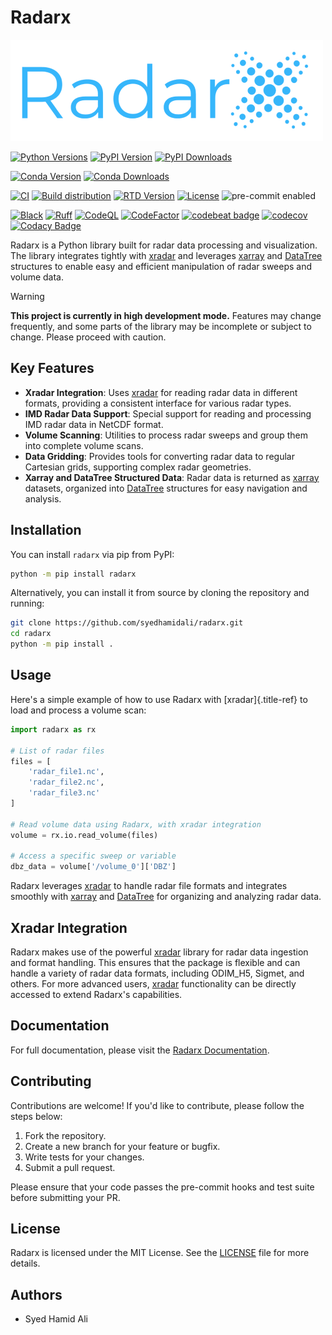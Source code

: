 # Radarx

![Radarx Logo](https://github.com/syedhamidali/radarx/raw/main/docs/_static/Radarx_Logo_micro.png)

[![Python Versions](https://img.shields.io/badge/Python-3.9%20|%203.10%20|%203.11%20|%203.12-blue)](https://www.python.org/downloads/)
[![PyPI Version](https://img.shields.io/pypi/v/radarx.svg)](https://pypi.org/project/radarx/)
[![PyPI Downloads](https://img.shields.io/pypi/dm/radarx.svg?label=PyPI%20downloads)](https://pypi.org/project/radarx/)

[![Conda Version](https://img.shields.io/conda/vn/conda-forge/radarx.svg?logo=conda-forge&logoColor=white)](https://anaconda.org/conda-forge/radarx)
[![Conda Downloads](https://img.shields.io/conda/dn/conda-forge/radarx.svg?label=Conda%20downloads)](https://anaconda.org/conda-forge/radarx)

[![CI](https://github.com/syedhamidali/radarx/actions/workflows/ci.yml/badge.svg)](https://github.com/syedhamidali/radarx/actions/workflows/ci.yml)
[![Build distribution](https://github.com/syedhamidali/radarx/actions/workflows/upload_pypi.yml/badge.svg)](https://github.com/syedhamidali/radarx/actions/workflows/upload_pypi.yml)
[![RTD Version](https://readthedocs.org/projects/radarx/badge/?version=latest)](https://radarx.readthedocs.io/en/latest/?version=latest)
[![License](https://img.shields.io/github/license/syedhamidali/radarx)](https://github.com/syedhamidali/radarx/blob/main/LICENSE)
![pre-commit enabled](https://img.shields.io/badge/pre--commit-enabled-brightgreen?logo=pre-commit&logoColor=white)

<!-- [![Docs](https://readthedocs.org/projects/radarx/badge/?version=latest)](https://radarx.readthedocs.io/en/latest/) -->
[![Black](https://img.shields.io/badge/code%20style-black-000000.svg)](https://github.com/psf/black)
[![Ruff](https://img.shields.io/endpoint?url=https://raw.githubusercontent.com/astral-sh/ruff/main/assets/badge/v2.json)](https://github.com/astral-sh/ruff)
[![CodeQL](https://github.com/syedhamidali/radarx/actions/workflows/github-code-scanning/codeql/badge.svg)](https://github.com/syedhamidali/radarx/actions/workflows/github-code-scanning/codeql)
[![CodeFactor](https://www.codefactor.io/repository/github/syedhamidali/radarx/badge)](https://www.codefactor.io/repository/github/syedhamidali/radarx)
[![codebeat badge](https://codebeat.co/badges/9e6434e5-d40c-48d2-8f77-7e81241bd965)](https://codebeat.co/projects/github-com-syedhamidali-radarx-main)
[![codecov](https://codecov.io/gh/syedhamidali/radarx/graph/badge.svg?token=59WL4GNQOP)](https://codecov.io/gh/syedhamidali/radarx)
[![Codacy Badge](https://app.codacy.com/project/badge/Grade/092c74b48c0443aaa35cd292fa5aef54)](https://app.codacy.com/gh/syedhamidali/radarx/dashboard?utm_source=gh&utm_medium=referral&utm_content=&utm_campaign=Badge_grade)


<!-- [![Linux](https://img.shields.io/github/actions/workflow/status/syedhamidali/radarx/.github/workflows/tests.yaml?label=Linux)](https://github.com/syedhamidali/radarx/actions/workflows/tests.yaml)
[![macOS](https://img.shields.io/github/actions/workflow/status/syedhamidali/radarx/.github/workflows/tests.yaml?label=macOS)](https://github.com/syedhamidali/radarx/actions/workflows/tests.yaml)
[![Windows](https://img.shields.io/github/actions/workflow/status/syedhamidali/radarx/.github/workflows/tests_windows.yaml?label=Windows)](https://github.com/syedhamidali/radarx/actions/workflows/tests_windows.yaml) -->


Radarx is a Python library built for radar data processing and visualization. The library integrates tightly with [xradar](https://xradar.readthedocs.io/en/latest/) and leverages [xarray](http://xarray.pydata.org/) and [DataTree](https://xarray.pydata.org/en/stable/related-projects/datree.html) structures to enable easy and efficient manipulation of radar sweeps and volume data.

> [!WARNING]
> **This project is currently in high development mode.**
> Features may change frequently, and some parts of the library may be incomplete or subject to change. Please proceed with caution.


## Key Features

- **Xradar Integration**: Uses [xradar](https://xradar.readthedocs.io/en/latest/) for reading radar data in different formats, providing a consistent interface for various radar types.
- **IMD Radar Data Support**: Special support for reading and processing IMD radar data in NetCDF format.
- **Volume Scanning**: Utilities to process radar sweeps and group them into complete volume scans.
- **Data Gridding**: Provides tools for converting radar data to regular Cartesian grids, supporting complex radar geometries.
- **Xarray and DataTree Structured Data**: Radar data is returned as [xarray](http://xarray.pydata.org/) datasets, organized into [DataTree](https://xarray.pydata.org/en/stable/related-projects/datree.html) structures for easy navigation and analysis.


## Installation

You can install `radarx` via pip from PyPI:

```bash
python -m pip install radarx
```

Alternatively, you can install it from source by cloning the repository
and running:

```bash
git clone https://github.com/syedhamidali/radarx.git
cd radarx
python -m pip install .
```

## Usage

Here's a simple example of how to use Radarx with [xradar]{.title-ref}
to load and process a volume scan:

```python
import radarx as rx

# List of radar files
files = [
    'radar_file1.nc',
    'radar_file2.nc',
    'radar_file3.nc'
]

# Read volume data using Radarx, with xradar integration
volume = rx.io.read_volume(files)

# Access a specific sweep or variable
dbz_data = volume['/volume_0']['DBZ']
```

Radarx leverages [xradar](https://xradar.readthedocs.io/en/latest/) to handle radar file formats and
integrates smoothly with [xarray](http://xarray.pydata.org/) and [DataTree](https://xarray.pydata.org/en/stable/related-projects/datree.html) for organizing and analyzing radar data.


## Xradar Integration

Radarx makes use of the powerful [xradar](https://xradar.readthedocs.io/en/latest/) library for radar data ingestion and format handling. This ensures that the package is flexible and can handle a variety of radar data formats, including ODIM_H5, Sigmet, and others. For more advanced users, [xradar](https://xradar.readthedocs.io/en/latest/) functionality can be directly accessed to extend Radarx\'s capabilities.


## Documentation

For full documentation, please visit the [Radarx
Documentation](https://github.com/syedhamidali/radarx).


## Contributing

Contributions are welcome! If you\'d like to contribute, please follow
the steps below:

1.  Fork the repository.
2.  Create a new branch for your feature or bugfix.
3.  Write tests for your changes.
4.  Submit a pull request.

Please ensure that your code passes the pre-commit hooks and test suite
before submitting your PR.


## License

Radarx is licensed under the MIT License. See the
[LICENSE](https://github.com/syedhamidali/radarx/blob/main/LICENSE) file
for more details.


## Authors

-   Syed Hamid Ali
